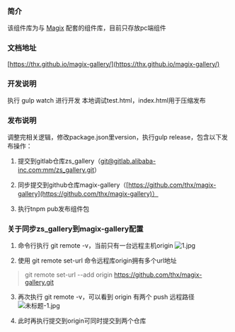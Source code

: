 ### 简介
该组件库为与 [Magix](https://github.com/thx/magix) 配套的组件库，目前只存放pc端组件

### 文档地址
[https://thx.github.io/magix-gallery/](https://thx.github.io/magix-gallery/)

### 开发说明
执行 gulp watch 进行开发
本地调试test.html，index.html用于压缩发布


### 发布说明
调整完相关逻辑，修改package.json里version，执行gulp release，包含以下发布操作：
1. 提交到gitlab仓库zs_gallery（[git@gitlab.alibaba-inc.com:mm/zs_gallery.git](http://gitlab.alibaba-inc.com/mm/zs_gallery)）

2. 同步提交到github仓库magix-gallery（[https://github.com/thx/magix-gallery](https://github.com/thx/magix-gallery)）

3. 执行tnpm pub发布组件包


### 关于同步zs_gallery到magix-gallery配置
1. 命令行执行 git remote -v，当前只有一台远程主机origin
![1.jpg](https://intranetproxy.alipay.com/skylark/lark/0/2019/jpeg/43851/1552123810530-834a3cb0-246c-4b96-90b5-237fd9b0b411.jpeg) 

2. 使用 git remote set-url 命令远程库origin拥有多个url地址
> git remote set-url --add origin https://github.com/thx/magix-gallery.git

3. 再次执行 git remote -v，可以看到 origin 有两个 push 远程路径
![未标题-1.jpg](https://intranetproxy.alipay.com/skylark/lark/0/2019/jpeg/43851/1552123995011-6445b2f1-ad4f-4887-b134-c2381ee0d53c.jpeg) 

4. 此时再执行提交到origin可同时提交到两个仓库


